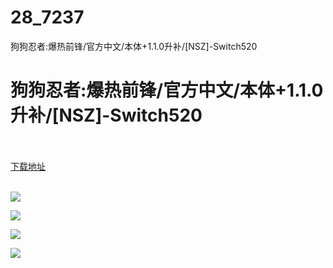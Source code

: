 # 28_7237
狗狗忍者:爆热前锋/官方中文/本体+1.1.0升补/[NSZ]-Switch520
# 狗狗忍者:爆热前锋/官方中文/本体+1.1.0升补/[NSZ]-Switch520
 <br/></br>
[下载地址](https://www.switch520.cc/article/7237 "下载地址")
<br/></br>

<p><span><strong><img src="https://www.switch520.cc/muke_img/upload_art_editor_20201107-1_117b55280d209a3b517b0844fd5ab856.jpg"></strong></span></p>
<p><span><strong><img src="https://www.switch520.cc/muke_img/upload_art_editor_20201107-1_78f243e6d9f958f0414366a413a775fe.jpg"></strong></span></p>
<p><span><strong><img src="https://www.switch520.cc/muke_img/upload_art_editor_20201107-1_7fffda1dd8761af9eb6efbfac5fe5638.jpg"></strong></span></p>
<p><span><strong><img src="https://www.switch520.cc/muke_img/upload_art_editor_20201107-1_e8ee81f73e808588ce9639390fec8108.jpg"></strong></span></p>
<p></p>
<p></p>
